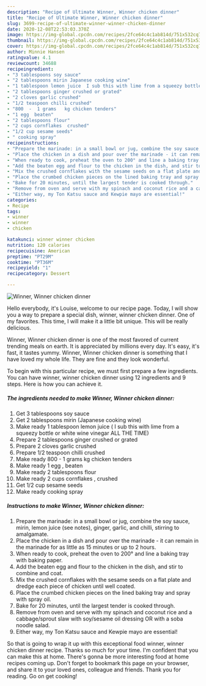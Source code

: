 ```yaml
---
description: "Recipe of Ultimate Winner, Winner chicken dinner"
title: "Recipe of Ultimate Winner, Winner chicken dinner"
slug: 3699-recipe-of-ultimate-winner-winner-chicken-dinner
date: 2020-12-08T22:53:03.370Z
image: https://img-global.cpcdn.com/recipes/2fce64c4c1ab814d/751x532cq70/winner-winner-chicken-dinner-recipe-main-photo.jpg
thumbnail: https://img-global.cpcdn.com/recipes/2fce64c4c1ab814d/751x532cq70/winner-winner-chicken-dinner-recipe-main-photo.jpg
cover: https://img-global.cpcdn.com/recipes/2fce64c4c1ab814d/751x532cq70/winner-winner-chicken-dinner-recipe-main-photo.jpg
author: Minnie Hansen
ratingvalue: 4.1
reviewcount: 34688
recipeingredient:
- "3 tablespoons soy sauce"
- "2 tablespoons mirin Japanese cooking wine"
- "1 tablespoon lemon juice  I sub this with lime from a squeezy bottle or white wine vinegar ALL THE TIME"
- "2 tablespoons ginger crushed or grated"
- "2 cloves garlic crushed"
- "1/2 teaspoon chilli crushed"
- "800  -  1 grams   kg chicken tenders"
- "1 egg  beaten"
- "2 tablespoons flour"
- "2 cups cornflakes  crushed"
- "1/2 cup sesame seeds"
- " cooking spray"
recipeinstructions:
- "Prepare the marinade: in a small bowl or jug, combine the soy sauce, mirin, lemon juice (see notes), ginger, garlic, and chilli, stirring to amalgamate."
- "Place the chicken in a dish and pour over the marinade - it can remain in the marinade for as little as 15 minutes or up to 2 hours."
- "When ready to cook, preheat the oven to 200° and line a baking tray with baking paper."
- "Add the beaten egg and flour to the chicken in the dish, and stir to combine and coat."
- "Mix the crushed cornflakes with the sesame seeds on a flat plate and dredge each piece of chicken until well coated."
- "Place the crumbed chicken pieces on the lined baking tray and spray with spray oil."
- "Bake for 20 minutes, until the largest tender is cooked through."
- "Remove from oven and serve with my spinach and coconut rice and a cabbage/sprout slaw with soy/sesame oil dressing OR with a soba noodle salad."
- "Either way, my Ton Katsu sauce and Kewpie mayo are essential!"
categories:
- Recipe
tags:
- winner
- winner
- chicken

katakunci: winner winner chicken 
nutrition: 120 calories
recipecuisine: American
preptime: "PT29M"
cooktime: "PT36M"
recipeyield: "1"
recipecategory: Dessert

---
```



![Winner, Winner chicken dinner](https://img-global.cpcdn.com/recipes/2fce64c4c1ab814d/751x532cq70/winner-winner-chicken-dinner-recipe-main-photo.jpg)

Hello everybody, it's Louise, welcome to our recipe page. Today, I will show you a way to prepare a special dish, winner, winner chicken dinner. One of my favorites. This time, I will make it a little bit unique. This will be really delicious.

Winner, Winner chicken dinner is one of the most favored of current trending meals on earth. It is appreciated by millions every day. It's easy, it's fast, it tastes yummy. Winner, Winner chicken dinner is something that I have loved my whole life. They are fine and they look wonderful.




To begin with this particular recipe, we must first prepare a few ingredients. You can have winner, winner chicken dinner using 12 ingredients and 9 steps. Here is how you can achieve it.

<!--inarticleads1-->

##### The ingredients needed to make Winner, Winner chicken dinner:

1. Get 3 tablespoons soy sauce
1. Get 2 tablespoons mirin (Japanese cooking wine)
1. Make ready 1 tablespoon lemon juice ( I sub this with lime from a squeezy bottle or white wine vinegar ALL THE TIME)
1. Prepare 2 tablespoons ginger crushed or grated
1. Prepare 2 cloves garlic crushed
1. Prepare 1/2 teaspoon chilli crushed
1. Make ready 800  -  1 grams   kg chicken tenders
1. Make ready 1 egg , beaten
1. Make ready 2 tablespoons flour
1. Make ready 2 cups cornflakes , crushed
1. Get 1/2 cup sesame seeds
1. Make ready  cooking spray




<!--inarticleads2-->

##### Instructions to make Winner, Winner chicken dinner:

1. Prepare the marinade: in a small bowl or jug, combine the soy sauce, mirin, lemon juice (see notes), ginger, garlic, and chilli, stirring to amalgamate.
1. Place the chicken in a dish and pour over the marinade - it can remain in the marinade for as little as 15 minutes or up to 2 hours.
1. When ready to cook, preheat the oven to 200° and line a baking tray with baking paper.
1. Add the beaten egg and flour to the chicken in the dish, and stir to combine and coat.
1. Mix the crushed cornflakes with the sesame seeds on a flat plate and dredge each piece of chicken until well coated.
1. Place the crumbed chicken pieces on the lined baking tray and spray with spray oil.
1. Bake for 20 minutes, until the largest tender is cooked through.
1. Remove from oven and serve with my spinach and coconut rice and a cabbage/sprout slaw with soy/sesame oil dressing OR with a soba noodle salad.
1. Either way, my Ton Katsu sauce and Kewpie mayo are essential!




So that is going to wrap it up with this exceptional food winner, winner chicken dinner recipe. Thanks so much for your time. I'm confident that you can make this at home. There's gonna be more interesting food at home recipes coming up. Don't forget to bookmark this page on your browser, and share it to your loved ones, colleague and friends. Thank you for reading. Go on get cooking!
